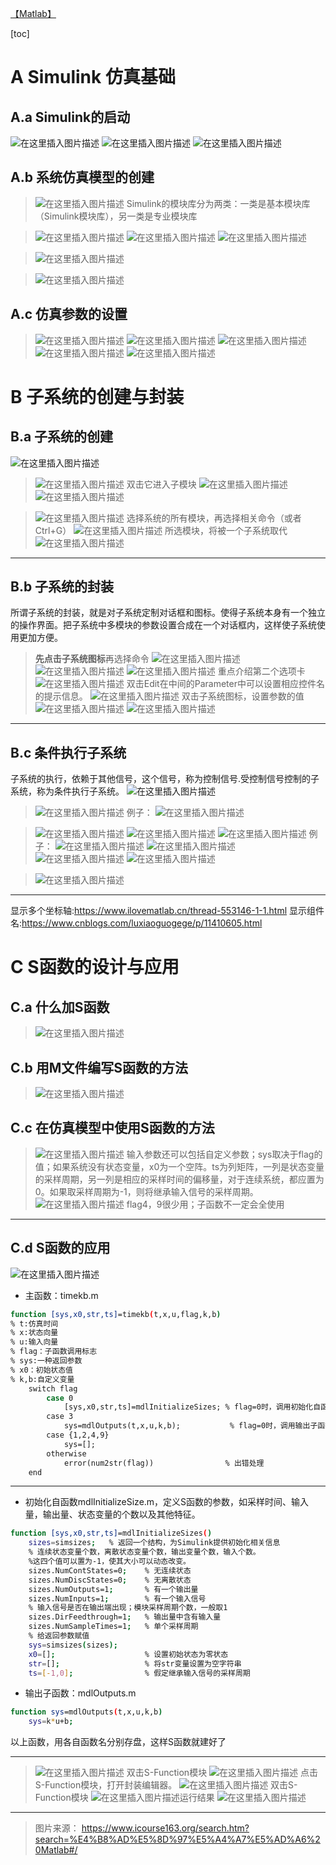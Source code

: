 ﻿[【Matlab】](https://blog.csdn.net/weixin_44378835/category_9711268.html)

[toc]

# A Simulink 仿真基础

## A.a Simulink的启动
![在这里插入图片描述](https://img-blog.csdnimg.cn/20200228152418624.png?x-oss-process=image/watermark,type_ZmFuZ3poZW5naGVpdGk,shadow_10,text_aHR0cHM6Ly9ibG9nLmNzZG4ubmV0L3dlaXhpbl80NDM3ODgzNQ==,size_16,color_FFFFFF,t_70)
![在这里插入图片描述](https://img-blog.csdnimg.cn/20200228152530179.png?x-oss-process=image/watermark,type_ZmFuZ3poZW5naGVpdGk,shadow_10,text_aHR0cHM6Ly9ibG9nLmNzZG4ubmV0L3dlaXhpbl80NDM3ODgzNQ==,size_16,color_FFFFFF,t_70)
![在这里插入图片描述](https://img-blog.csdnimg.cn/20200228152818220.png?x-oss-process=image/watermark,type_ZmFuZ3poZW5naGVpdGk,shadow_10,text_aHR0cHM6Ly9ibG9nLmNzZG4ubmV0L3dlaXhpbl80NDM3ODgzNQ==,size_16,color_FFFFFF,t_70)
## A.b 系统仿真模型的创建
>![在这里插入图片描述](https://img-blog.csdnimg.cn/20200228153023490.png?x-oss-process=image/watermark,type_ZmFuZ3poZW5naGVpdGk,shadow_10,text_aHR0cHM6Ly9ibG9nLmNzZG4ubmV0L3dlaXhpbl80NDM3ODgzNQ==,size_16,color_FFFFFF,t_70)
Simulink的模块库分为两类：一类是基本模块库（Simulink模块库），另一类是专业模块库

>![在这里插入图片描述](https://img-blog.csdnimg.cn/20200228153350883.png?x-oss-process=image/watermark,type_ZmFuZ3poZW5naGVpdGk,shadow_10,text_aHR0cHM6Ly9ibG9nLmNzZG4ubmV0L3dlaXhpbl80NDM3ODgzNQ==,size_16,color_FFFFFF,t_70)
![在这里插入图片描述](https://img-blog.csdnimg.cn/20200228153434579.png?x-oss-process=image/watermark,type_ZmFuZ3poZW5naGVpdGk,shadow_10,text_aHR0cHM6Ly9ibG9nLmNzZG4ubmV0L3dlaXhpbl80NDM3ODgzNQ==,size_16,color_FFFFFF,t_70)
![在这里插入图片描述](https://img-blog.csdnimg.cn/20200228153511536.png?x-oss-process=image/watermark,type_ZmFuZ3poZW5naGVpdGk,shadow_10,text_aHR0cHM6Ly9ibG9nLmNzZG4ubmV0L3dlaXhpbl80NDM3ODgzNQ==,size_16,color_FFFFFF,t_70)

>![在这里插入图片描述](https://img-blog.csdnimg.cn/20200228153549872.png?x-oss-process=image/watermark,type_ZmFuZ3poZW5naGVpdGk,shadow_10,text_aHR0cHM6Ly9ibG9nLmNzZG4ubmV0L3dlaXhpbl80NDM3ODgzNQ==,size_16,color_FFFFFF,t_70)

>![在这里插入图片描述](https://img-blog.csdnimg.cn/20200228153656951.png?x-oss-process=image/watermark,type_ZmFuZ3poZW5naGVpdGk,shadow_10,text_aHR0cHM6Ly9ibG9nLmNzZG4ubmV0L3dlaXhpbl80NDM3ODgzNQ==,size_16,color_FFFFFF,t_70)
## A.c 仿真参数的设置
>![在这里插入图片描述](https://img-blog.csdnimg.cn/20200228153816918.png?x-oss-process=image/watermark,type_ZmFuZ3poZW5naGVpdGk,shadow_10,text_aHR0cHM6Ly9ibG9nLmNzZG4ubmV0L3dlaXhpbl80NDM3ODgzNQ==,size_16,color_FFFFFF,t_70)
![在这里插入图片描述](https://img-blog.csdnimg.cn/20200228153958861.png?x-oss-process=image/watermark,type_ZmFuZ3poZW5naGVpdGk,shadow_10,text_aHR0cHM6Ly9ibG9nLmNzZG4ubmV0L3dlaXhpbl80NDM3ODgzNQ==,size_16,color_FFFFFF,t_70)
![在这里插入图片描述](https://img-blog.csdnimg.cn/20200228155309622.png?x-oss-process=image/watermark,type_ZmFuZ3poZW5naGVpdGk,shadow_10,text_aHR0cHM6Ly9ibG9nLmNzZG4ubmV0L3dlaXhpbl80NDM3ODgzNQ==,size_16,color_FFFFFF,t_70)
![在这里插入图片描述](https://img-blog.csdnimg.cn/20200228155335151.png?x-oss-process=image/watermark,type_ZmFuZ3poZW5naGVpdGk,shadow_10,text_aHR0cHM6Ly9ibG9nLmNzZG4ubmV0L3dlaXhpbl80NDM3ODgzNQ==,size_16,color_FFFFFF,t_70)
![在这里插入图片描述](https://img-blog.csdnimg.cn/20200228155531899.png?x-oss-process=image/watermark,type_ZmFuZ3poZW5naGVpdGk,shadow_10,text_aHR0cHM6Ly9ibG9nLmNzZG4ubmV0L3dlaXhpbl80NDM3ODgzNQ==,size_16,color_FFFFFF,t_70)

# B 子系统的创建与封装
## B.a 子系统的创建
![在这里插入图片描述](https://img-blog.csdnimg.cn/20200228155836685.png)
>![在这里插入图片描述](https://img-blog.csdnimg.cn/20200228160125725.png?x-oss-process=image/watermark,type_ZmFuZ3poZW5naGVpdGk,shadow_10,text_aHR0cHM6Ly9ibG9nLmNzZG4ubmV0L3dlaXhpbl80NDM3ODgzNQ==,size_16,color_FFFFFF,t_70)
双击它进入子模块
![在这里插入图片描述](https://img-blog.csdnimg.cn/20200228160315278.png?x-oss-process=image/watermark,type_ZmFuZ3poZW5naGVpdGk,shadow_10,text_aHR0cHM6Ly9ibG9nLmNzZG4ubmV0L3dlaXhpbl80NDM3ODgzNQ==,size_16,color_FFFFFF,t_70)
![在这里插入图片描述](https://img-blog.csdnimg.cn/20200228160629736.png?x-oss-process=image/watermark,type_ZmFuZ3poZW5naGVpdGk,shadow_10,text_aHR0cHM6Ly9ibG9nLmNzZG4ubmV0L3dlaXhpbl80NDM3ODgzNQ==,size_16,color_FFFFFF,t_70)


>![在这里插入图片描述](https://img-blog.csdnimg.cn/20200228160721818.png)
选择系统的所有模块，再选择相关命令（或者Ctrl+G）
![在这里插入图片描述](https://img-blog.csdnimg.cn/20200228160843904.png?x-oss-process=image/watermark,type_ZmFuZ3poZW5naGVpdGk,shadow_10,text_aHR0cHM6Ly9ibG9nLmNzZG4ubmV0L3dlaXhpbl80NDM3ODgzNQ==,size_16,color_FFFFFF,t_70)
所选模块，将被一个子系统取代
![在这里插入图片描述](https://img-blog.csdnimg.cn/20200228160933136.png)
***
## B.b 子系统的封装
所谓子系统的封装，就是对子系统定制对话框和图标。使得子系统本身有一个独立的操作界面。把子系统中多模块的参数设置合成在一个对话框内，这样使子系统使用更加方便。
>**先点击子系统图标**再选择命令
>![在这里插入图片描述](https://img-blog.csdnimg.cn/20200228170723404.png)
![在这里插入图片描述](https://img-blog.csdnimg.cn/2020022816231234.png?x-oss-process=image/watermark,type_ZmFuZ3poZW5naGVpdGk,shadow_10,text_aHR0cHM6Ly9ibG9nLmNzZG4ubmV0L3dlaXhpbl80NDM3ODgzNQ==,size_16,color_FFFFFF,t_70)
![在这里插入图片描述](https://img-blog.csdnimg.cn/20200228162417227.png?x-oss-process=image/watermark,type_ZmFuZ3poZW5naGVpdGk,shadow_10,text_aHR0cHM6Ly9ibG9nLmNzZG4ubmV0L3dlaXhpbl80NDM3ODgzNQ==,size_16,color_FFFFFF,t_70)
重点介绍第二个选项卡
![在这里插入图片描述](https://img-blog.csdnimg.cn/20200228164247243.png?x-oss-process=image/watermark,type_ZmFuZ3poZW5naGVpdGk,shadow_10,text_aHR0cHM6Ly9ibG9nLmNzZG4ubmV0L3dlaXhpbl80NDM3ODgzNQ==,size_16,color_FFFFFF,t_70)
双击Edit在中间的Parameter中可以设置相应控件名的提示信息。
![在这里插入图片描述](https://img-blog.csdnimg.cn/20200228164953204.png?x-oss-process=image/watermark,type_ZmFuZ3poZW5naGVpdGk,shadow_10,text_aHR0cHM6Ly9ibG9nLmNzZG4ubmV0L3dlaXhpbl80NDM3ODgzNQ==,size_16,color_FFFFFF,t_70)
双击子系统图标，设置参数的值
![在这里插入图片描述](https://img-blog.csdnimg.cn/20200228171009762.png?x-oss-process=image/watermark,type_ZmFuZ3poZW5naGVpdGk,shadow_10,text_aHR0cHM6Ly9ibG9nLmNzZG4ubmV0L3dlaXhpbl80NDM3ODgzNQ==,size_16,color_FFFFFF,t_70)
![在这里插入图片描述](https://img-blog.csdnimg.cn/20200228171100303.png?x-oss-process=image/watermark,type_ZmFuZ3poZW5naGVpdGk,shadow_10,text_aHR0cHM6Ly9ibG9nLmNzZG4ubmV0L3dlaXhpbl80NDM3ODgzNQ==,size_16,color_FFFFFF,t_70)
***

## B.c 条件执行子系统
子系统的执行，依赖于其他信号，这个信号，称为控制信号.受控制信号控制的子系统，称为条件执行子系统。
![在这里插入图片描述](https://img-blog.csdnimg.cn/20200228171646914.png?x-oss-process=image/watermark,type_ZmFuZ3poZW5naGVpdGk,shadow_10,text_aHR0cHM6Ly9ibG9nLmNzZG4ubmV0L3dlaXhpbl80NDM3ODgzNQ==,size_16,color_FFFFFF,t_70)

>![在这里插入图片描述](https://img-blog.csdnimg.cn/20200228172024923.png?x-oss-process=image/watermark,type_ZmFuZ3poZW5naGVpdGk,shadow_10,text_aHR0cHM6Ly9ibG9nLmNzZG4ubmV0L3dlaXhpbl80NDM3ODgzNQ==,size_16,color_FFFFFF,t_70)
例子：
![在这里插入图片描述](https://img-blog.csdnimg.cn/20200228172546812.png?x-oss-process=image/watermark,type_ZmFuZ3poZW5naGVpdGk,shadow_10,text_aHR0cHM6Ly9ibG9nLmNzZG4ubmV0L3dlaXhpbl80NDM3ODgzNQ==,size_16,color_FFFFFF,t_70)



>![在这里插入图片描述](https://img-blog.csdnimg.cn/20200228172655334.png)
![在这里插入图片描述](https://img-blog.csdnimg.cn/20200228173005307.png?x-oss-process=image/watermark,type_ZmFuZ3poZW5naGVpdGk,shadow_10,text_aHR0cHM6Ly9ibG9nLmNzZG4ubmV0L3dlaXhpbl80NDM3ODgzNQ==,size_16,color_FFFFFF,t_70)
![在这里插入图片描述](https://img-blog.csdnimg.cn/20200228173318899.png?x-oss-process=image/watermark,type_ZmFuZ3poZW5naGVpdGk,shadow_10,text_aHR0cHM6Ly9ibG9nLmNzZG4ubmV0L3dlaXhpbl80NDM3ODgzNQ==,size_16,color_FFFFFF,t_70)
例子：
![在这里插入图片描述](https://img-blog.csdnimg.cn/20200228173940334.png)
![在这里插入图片描述](https://img-blog.csdnimg.cn/2020022817392722.png?x-oss-process=image/watermark,type_ZmFuZ3poZW5naGVpdGk,shadow_10,text_aHR0cHM6Ly9ibG9nLmNzZG4ubmV0L3dlaXhpbl80NDM3ODgzNQ==,size_16,color_FFFFFF,t_70)
![在这里插入图片描述](https://img-blog.csdnimg.cn/20200228174130289.png?x-oss-process=image/watermark,type_ZmFuZ3poZW5naGVpdGk,shadow_10,text_aHR0cHM6Ly9ibG9nLmNzZG4ubmV0L3dlaXhpbl80NDM3ODgzNQ==,size_16,color_FFFFFF,t_70)
![在这里插入图片描述](https://img-blog.csdnimg.cn/20200228175259899.png?x-oss-process=image/watermark,type_ZmFuZ3poZW5naGVpdGk,shadow_10,text_aHR0cHM6Ly9ibG9nLmNzZG4ubmV0L3dlaXhpbl80NDM3ODgzNQ==,size_16,color_FFFFFF,t_70)

>![在这里插入图片描述](https://img-blog.csdnimg.cn/2020022817534266.png?x-oss-process=image/watermark,type_ZmFuZ3poZW5naGVpdGk,shadow_10,text_aHR0cHM6Ly9ibG9nLmNzZG4ubmV0L3dlaXhpbl80NDM3ODgzNQ==,size_16,color_FFFFFF,t_70)
***
显示多个坐标轴:https://www.ilovematlab.cn/thread-553146-1-1.html
显示组件名:https://www.cnblogs.com/luxiaoguogege/p/11410605.html

# C S函数的设计与应用
## C.a 什么加S函数
>![在这里插入图片描述](https://img-blog.csdnimg.cn/20200228180152346.png?x-oss-process=image/watermark,type_ZmFuZ3poZW5naGVpdGk,shadow_10,text_aHR0cHM6Ly9ibG9nLmNzZG4ubmV0L3dlaXhpbl80NDM3ODgzNQ==,size_16,color_FFFFFF,t_70)

## C.b 用M文件编写S函数的方法
>![在这里插入图片描述](https://img-blog.csdnimg.cn/20200228180348932.png?x-oss-process=image/watermark,type_ZmFuZ3poZW5naGVpdGk,shadow_10,text_aHR0cHM6Ly9ibG9nLmNzZG4ubmV0L3dlaXhpbl80NDM3ODgzNQ==,size_16,color_FFFFFF,t_70)
## C.c 在仿真模型中使用S函数的方法
>![在这里插入图片描述](https://img-blog.csdnimg.cn/20200228180646241.png?x-oss-process=image/watermark,type_ZmFuZ3poZW5naGVpdGk,shadow_10,text_aHR0cHM6Ly9ibG9nLmNzZG4ubmV0L3dlaXhpbl80NDM3ODgzNQ==,size_16,color_FFFFFF,t_70)
输入参数还可以包括自定义参数；sys取决于flag的值；如果系统没有状态变量，x0为一个空阵。ts为列矩阵，一列是状态变量的采样周期，另一列是相应的采样时间的偏移量，对于连续系统，都应置为0。如果取采样周期为-1，则将继承输入信号的采样周期。
![在这里插入图片描述](https://img-blog.csdnimg.cn/20200228180745349.png?x-oss-process=image/watermark,type_ZmFuZ3poZW5naGVpdGk,shadow_10,text_aHR0cHM6Ly9ibG9nLmNzZG4ubmV0L3dlaXhpbl80NDM3ODgzNQ==,size_16,color_FFFFFF,t_70)
flag4，9很少用；子函数不一定会全使用
***
## C.d S函数的应用
![在这里插入图片描述](https://img-blog.csdnimg.cn/20200228192000326.png)
* 主函数：timekb.m

```bash
function [sys,x0,str,ts]=timekb(t,x,u,flag,k,b)
% t:仿真时间
% x:状态向量
% u:输入向量
% flag：子函数调用标志
% sys:一种返回参数
% x0：初始状态值
% k,b:自定义变量
    switch flag
        case 0
            [sys,x0,str,ts]=mdlInitializeSizes; % flag=0时，调用初始化自函数
        case 3
            sys=mdlOutputs(t,x,u,k,b);           % flag=0时，调用输出子函数
        case {1,2,4,9}
            sys=[];
        otherwise
            error(num2str(flag))                % 出错处理
    end
```
***
* 初始化自函数mdlInitializeSize.m，定义S函数的参数，如采样时间、输入量，输出量、状态变量的个数以及其他特征。

```bash
function [sys,x0,str,ts]=mdlInitializeSizes()
    sizes=simsizes;   % 返回一个结构，为Simulink提供初始化相关信息
    % 连续状态变量个数，离散状态变量个数，输出变量个数，输入个数。
    %这四个值可以置为-1，使其大小可以动态改变。
    sizes.NumContStates=0;    % 无连续状态
    sizes.NumDiscStates=0;    % 无离散状态
    sizes.NumOutputs=1;       % 有一个输出量
    sizes.NumInputs=1;        % 有一个输入信号
    % 输入信号是否在输出端出现；模块采样周期个数，一般取1
    sizes.DirFeedthrough=1;   % 输出量中含有输入量
    sizes.NumSampleTimes=1;   % 单个采样周期
    % 给返回参数赋值
    sys=simsizes(sizes);
    x0=[];                    % 设置初始状态为零状态
    str=[];                   % 将str变量设置为空字符串
    ts=[-1,0];                % 假定继承输入信号的采样周期

```
* 输出子函数：mdlOutputs.m

```bash
function sys=mdlOutputs(t,x,u,k,b)
    sys=k*u+b;
```
以上函数，用各自函数名分别存盘，这样S函数就建好了

***
>![在这里插入图片描述](https://img-blog.csdnimg.cn/20200228195753862.png?x-oss-process=image/watermark,type_ZmFuZ3poZW5naGVpdGk,shadow_10,text_aHR0cHM6Ly9ibG9nLmNzZG4ubmV0L3dlaXhpbl80NDM3ODgzNQ==,size_16,color_FFFFFF,t_70)
双击S-Function模块
![在这里插入图片描述](https://img-blog.csdnimg.cn/20200228200006681.png?x-oss-process=image/watermark,type_ZmFuZ3poZW5naGVpdGk,shadow_10,text_aHR0cHM6Ly9ibG9nLmNzZG4ubmV0L3dlaXhpbl80NDM3ODgzNQ==,size_16,color_FFFFFF,t_70)
点击S-Function模块，打开封装编辑器。
![在这里插入图片描述](https://img-blog.csdnimg.cn/20200228200213629.png?x-oss-process=image/watermark,type_ZmFuZ3poZW5naGVpdGk,shadow_10,text_aHR0cHM6Ly9ibG9nLmNzZG4ubmV0L3dlaXhpbl80NDM3ODgzNQ==,size_16,color_FFFFFF,t_70)
双击S-Function模块
![在这里插入图片描述](https://img-blog.csdnimg.cn/20200228200331124.png?x-oss-process=image/watermark,type_ZmFuZ3poZW5naGVpdGk,shadow_10,text_aHR0cHM6Ly9ibG9nLmNzZG4ubmV0L3dlaXhpbl80NDM3ODgzNQ==,size_16,color_FFFFFF,t_70)运行结果
![在这里插入图片描述](https://img-blog.csdnimg.cn/20200228204030408.png?x-oss-process=image/watermark,type_ZmFuZ3poZW5naGVpdGk,shadow_10,text_aHR0cHM6Ly9ibG9nLmNzZG4ubmV0L3dlaXhpbl80NDM3ODgzNQ==,size_16,color_FFFFFF,t_70)
***
>图片来源：
>https://www.icourse163.org/search.htm?search=%E4%B8%AD%E5%8D%97%E5%A4%A7%E5%AD%A6%20Matlab#/

